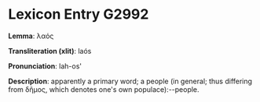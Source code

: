 # Lexicon Entry G2992

**Lemma**: λαός

**Transliteration (xlit)**: laós

**Pronunciation**: lah-os'

**Description**:
apparently a primary word; a people (in general; thus differing from δῆμος, which denotes one's own populace):--people.
